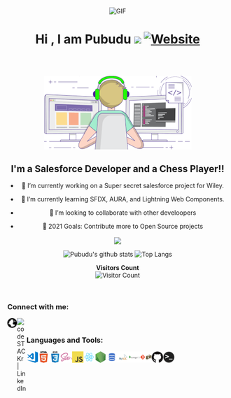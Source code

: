 <div align="center">
<img align="center" alt="GIF" height="250px" src="https://media.giphy.com/media/du3J3cXyzhj75IOgvA/giphy.gif" />

# Hi , I am Pubudu <img src="https://media.giphy.com/media/hvRJCLFzcasrR4ia7z/giphy.gif" width="25px">  [![Website](https://img.shields.io/website?label=pubudu20.com&style=for-the-badge&url=https%3A%2F%2Fcodestackr.com)](https://pubudu20.github.io/) 


<br />
<br />

![enter image description here](https://github.com/pubudu20/pubudu20/blob/main/img/coding-freak.gif)

## I'm a Salesforce Developer and a Chess Player!!

- 🔭 I’m currently working on a Super secret salesforce project for Wiley.

- 🌱 I’m currently learning  SFDX, AURA, and Lightning Web Components.

- 👯 I’m looking to collaborate with other develoopers

- 🥅 2021 Goals: Contribute more to Open Source projects

<img src="https://raw.githubusercontent.com/mailtoharshit/awesome-salesforce/master/src/forceplug.png" align="center" width="220">

![Pubudu's github stats](https://github-readme-stats.vercel.app/api?username=pubudukaviranga&show_icons=true&include_all_commits=true&hide_border=true)
![Top Langs](https://github-readme-stats.vercel.app/api/top-langs/?username=pubudukaviranga&layout=compact)


<!--<img width="60%" src="https://github-readme-stats.vercel.app/api?username=pubudukaviranga&show_icons=true&include_all_commits=true" />-->

<!--<img width="50%" src="https://github-readme-stats.anuraghazra1.vercel.app/api/top-langs/?username=pubudukaviranga&layout=compact" />
-->

**Visitors Count** <br />
![Visitor Count](https://profile-counter.glitch.me/{pubudukaviranga}/count.svg)

</div>

<br />







### Connect with me:

[<img align="left" alt="codeSTACKr.com" width="22px" src="https://raw.githubusercontent.com/iconic/open-iconic/master/svg/globe.svg" />][website]
[<img align="left" alt="codeSTACKr | LinkedIn" width="22px" src="https://cdn.jsdelivr.net/npm/simple-icons@v3/icons/linkedin.svg" />][linkedin]


<br />

### Languages and Tools:

<img align="left" alt="Visual Studio Code" width="26px" src="https://raw.githubusercontent.com/github/explore/80688e429a7d4ef2fca1e82350fe8e3517d3494d/topics/visual-studio-code/visual-studio-code.png" />
<img align="left" alt="HTML5" width="26px" src="https://raw.githubusercontent.com/github/explore/80688e429a7d4ef2fca1e82350fe8e3517d3494d/topics/html/html.png" />
<img align="left" alt="CSS3" width="26px" src="https://raw.githubusercontent.com/github/explore/80688e429a7d4ef2fca1e82350fe8e3517d3494d/topics/css/css.png" />
<img align="left" alt="Sass" width="26px" src="https://raw.githubusercontent.com/github/explore/80688e429a7d4ef2fca1e82350fe8e3517d3494d/topics/sass/sass.png" />
<img align="left" alt="JavaScript" width="26px" src="https://raw.githubusercontent.com/github/explore/80688e429a7d4ef2fca1e82350fe8e3517d3494d/topics/javascript/javascript.png" />
<img align="left" alt="React" width="26px" src="https://raw.githubusercontent.com/github/explore/80688e429a7d4ef2fca1e82350fe8e3517d3494d/topics/react/react.png" />
<img align="left" alt="Node.js" width="26px" src="https://raw.githubusercontent.com/github/explore/80688e429a7d4ef2fca1e82350fe8e3517d3494d/topics/nodejs/nodejs.png" />
<img align="left" alt="SQL" width="26px" src="https://raw.githubusercontent.com/github/explore/80688e429a7d4ef2fca1e82350fe8e3517d3494d/topics/sql/sql.png" />
<img align="left" alt="MySQL" width="26px" src="https://raw.githubusercontent.com/github/explore/80688e429a7d4ef2fca1e82350fe8e3517d3494d/topics/mysql/mysql.png" />
<img align="left" alt="MongoDB" width="26px" src="https://raw.githubusercontent.com/github/explore/80688e429a7d4ef2fca1e82350fe8e3517d3494d/topics/mongodb/mongodb.png" />
<img align="left" alt="Git" width="26px" src="https://raw.githubusercontent.com/github/explore/80688e429a7d4ef2fca1e82350fe8e3517d3494d/topics/git/git.png" />
<img align="left" alt="GitHub" width="26px" src="https://raw.githubusercontent.com/github/explore/78df643247d429f6cc873026c0622819ad797942/topics/github/github.png" />
<img align="left" alt="Terminal" width="26px" src="https://raw.githubusercontent.com/github/explore/80688e429a7d4ef2fca1e82350fe8e3517d3494d/topics/terminal/terminal.png" />


[website]: https://pubudu20.github.io
[linkedin]: https://www.linkedin.com/in/pubudu-palihakkara-0b783a15a/
<br />




<!--
**pubudu20/pubudu20** is a ✨ _special_ ✨ repository because its `README.md` (this file) appears on your GitHub profile.

Here are some ideas to get you started:👋
&theme=chartreuse-dark



- ⚡ Fun fact: I love Calisthenics and Motorcycles
&hide_border=true
- 🔭 I’m currently working on ...
- 🌱 I’m currently learning ...
- 👯 I’m looking to collaborate on ...
- 🤔 I’m looking for help with ...
- 💬 Ask me about ...
- 📫 How to reach me: ...
- 😄 Pronouns: ...
- ⚡ Fun fact: ...
-->
